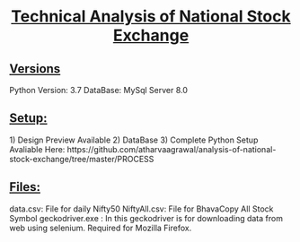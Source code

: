<h1><u> <center>Technical Analysis of National Stock Exchange</center> </u></h1>

<h2><u><b> Versions</b> </u></h2>
 Python Version: 3.7
 DataBase: MySql Server 8.0

<h2><u><b> Setup:</b> </u></h2>
1) Design Preview Available
2) DataBase
3) Complete Python Setup
Avaliable Here: https://github.com/atharvaagrawal/analysis-of-national-stock-exchange/tree/master/PROCESS

<h2><u><b> Files:</b> </u></h2>
data.csv: File for daily Nifty50
NiftyAll.csv: File for BhavaCopy All Stock Symbol
geckodriver.exe : In this geckodriver is for downloading data from web using selenium. Required for Mozilla Firefox.


